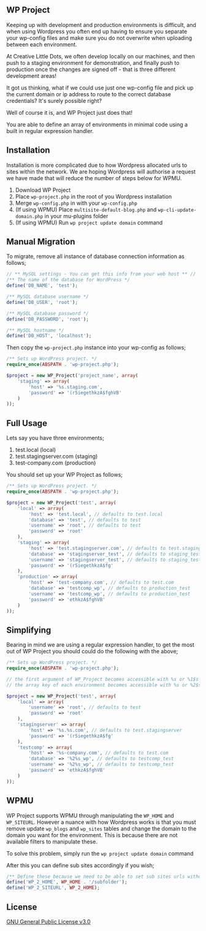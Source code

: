 ## WP Project

Keeping up with development and production environments is difficult, and when using Wordpress you often end up having to ensure you separate your wp-config files and make sure you do not overwrite when uploading between each environment.

At Creative Little Dots, we often develop locally on our machines, and then push to a staging environment for demonstration, and finally push to production once the changes are signed off - that is three different development areas!

It got us thinking, what if we could use just one wp-config file and pick up the current domain or ip address to route to the correct database credentials? It's surely possible right?

Well of course it is, and WP Project just does that! 

You are able to define an array of environments in minimal code using a built in regular expression handler.

## Installation

Installation is more complicated due to how Wordpress allocated urls to sites within the network. We are hoping Wordpress will authorise a request we have made that will reduce the number of steps below for WPMU.

1. Download WP Project
2. Place `wp-project.php` in the root of you Wordpress installation
3. Merge `wp-config.php` in with your `wp-config.php`
4. (If using WPMU) Place `multisite-default-blog.php` and `wp-cli-update-domain.php` in your mu-plugins folder
5. (If using WPMU) Run `wp project update domain` command

## Manual Migration

To migrate, remove all instance of database connection information as follows;

```php
// ** MySQL settings - You can get this info from your web host ** //
/** The name of the database for WordPress */
define('DB_NAME', 'test');

/** MySQL database username */
define('DB_USER', 'root');

/** MySQL database password */
define('DB_PASSWORD', 'root');

/** MySQL hostname */
define('DB_HOST', 'localhost');
```

Then copy the `wp-project.php` instance into your wp-config as follows;

```php
/** Sets up WordPress project. */
require_once(ABSPATH . 'wp-project.php');

$project = new WP_Project('project_name', array(
	'staging' => array(
		'host' => '%s.staging.com',
		'password' => '(r5iegethkzA$fghVB'
	)
));
```

## Full Usage

Lets say you have three environments;

1. test.local (local)
2. test.stagingserver.com (staging)
3. test-company.com (production)

You should set up your WP Project as follows;

```php
/** Sets up WordPress project. */
require_once(ABSPATH . 'wp-project.php');

$project = new WP_Project('test', array(
	'local' => array(
		'host' => 'test.local', // defaults to test.local
		'database' => 'test', // defaults to test
		'username' => 'root', // defaults to test
		'password' => 'root'
	),
	'staging' => array(
		'host' => 'test.stagingserver.com', // defaults to test.staging
		'database' => 'stagingserver_test', // defaults to staging_test
		'username' => 'stagingserver_test', // defaults to staging_test
		'password' => '(r5iegethkzA$fg'
	),
	'production' => array(
		'host' => 'test-company.com', // defaults to test.com
		'database' => 'testcomp_wp', // defaults to production_test
		'username' => 'testcomp_wp', // defaults to production_test
		'password' => 'ethkzA$fghVB'
	)
));
```
## Simplifying

Bearing in mind we are using a regular expression handler, to get the most out of WP Project you should could do the following with the above;

```php
/** Sets up WordPress project. */
require_once(ABSPATH . 'wp-project.php');

// the first argument of WP_Project becomes accessible with %s or %1$s in credentials, %1$s = 'test'
// the array key of each environment becomes accessible with %s or %2$s in credentials, %2$s = 'local'

$project = new WP_Project('test', array(
	'local' => array(
		'username' => 'root', // defaults to test
		'password' => 'root'
	),
	'stagingserver' => array(
		'host' => '%s.%s.com', // defaults to test.stagingserver
		'password' => '(r5iegethkzA$fg'
	),
	'testcomp' => array(
		'host' => '%s-company.com', // defaults to test.com
		'database' => '%2%s_wp', // defaults to testcomp_test
		'username' => '%2%s_wp', // defaults to testcomp_test
		'password' => 'ethkzA$fghVB'
	)
));
```

## WPMU

WP Project supports WPMU through manipulating the `WP_HOME` and `WP_SITEURL`. However a nuance with how Wordpress works is that you must remove update `wp_blogs` and `wp_sites` tables and change the domain to the domain you want for the environment. This is because there are not available filters to manipulate these. 

To solve this problem, simply run the `wp project update domain` command

After this you can define sub sites accordingly if you wish;

```php
/** Define these because we need to be able to set sub sites urls without touching database*/
define('WP_2_HOME', WP_HOME . '/subfolder');
define('WP_2_SITEURL', WP_2_HOME);
```

## License

[GNU General Public License v3.0](http://www.gnu.org/licenses/gpl-3.0.html)
